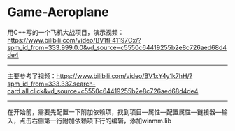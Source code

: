 # Game-Aeroplane
用C++写的一个飞机大战项目，演示视频：https://www.bilibili.com/video/BV1fF41197Cx/?spm_id_from=333.999.0.0&vd_source=c5550c64419255b2e8c726aed68d4de4
***
主要参考了视频：https://www.bilibili.com/video/BV1xY4y1k7hH/?spm_id_from=333.337.search-card.all.click&vd_source=c5550c64419255b2e8c726aed68d4de4
***
在开始前，需要先配置一下附加依赖项，找到项目—属性—配置属性—链接器—输入，点击右侧第一行附加依赖项下行的编辑，添加winmm.lib
